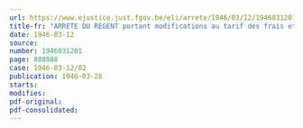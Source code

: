 ```yaml
---
url: https://www.ejustice.just.fgov.be/eli/arrete/1946/03/12/1946031201/justel
title-fr: "ARRETE DU REGENT portant modifications au tarif des frais et dépens en matière civile et commerciale"
date: 1946-03-12
source:
number: 1946031201
page: 888888
case: 1946-03-12/02
publication: 1946-03-28
starts:
modifies:
pdf-original:
pdf-consolidated:
---
```


